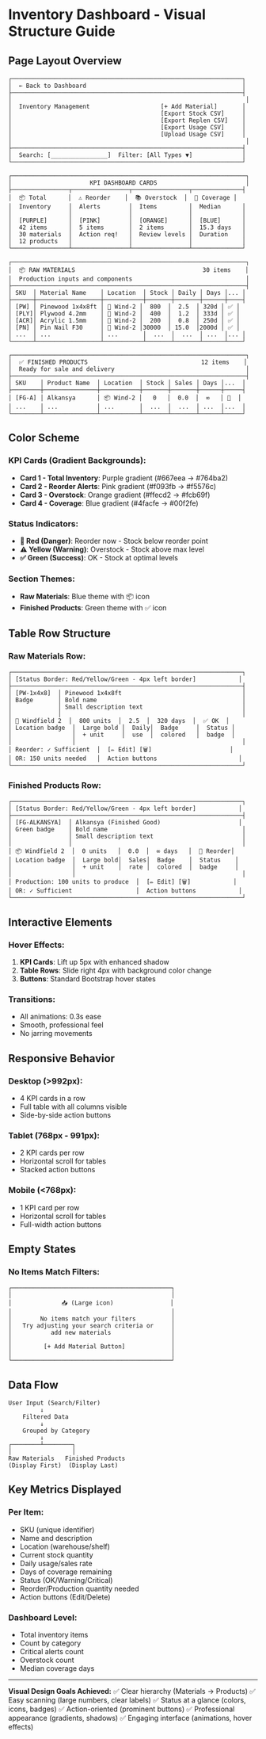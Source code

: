 # Inventory Dashboard - Visual Structure Guide

## Page Layout Overview

```
┌─────────────────────────────────────────────────────────────────┐
│  ← Back to Dashboard                                            │
├─────────────────────────────────────────────────────────────────┤
│                                                                  │
│  Inventory Management                    [+ Add Material]       │
│                                          [Export Stock CSV]     │
│                                          [Export Replen CSV]    │
│                                          [Export Usage CSV]     │
│                                          [Upload Usage CSV]     │
│                                                                  │
├─────────────────────────────────────────────────────────────────┤
│  Search: [________________]  Filter: [All Types ▼]              │
└─────────────────────────────────────────────────────────────────┘

┌──────────────────────────────────────────────────────────────────┐
│                      KPI DASHBOARD CARDS                         │
├────────────────┬────────────────┬────────────────┬──────────────┤
│  📦 Total      │  ⚠️ Reorder    │  📚 Overstock  │  📅 Coverage │
│  Inventory     │  Alerts        │  Items         │  Median      │
│                │                │                │              │
│  [PURPLE]      │  [PINK]        │  [ORANGE]      │  [BLUE]      │
│  42 items      │  5 items       │  2 items       │  15.3 days   │
│  30 materials  │  Action req!   │  Review levels │  Duration    │
│  12 products   │                │                │              │
└────────────────┴────────────────┴────────────────┴──────────────┘

┌──────────────────────────────────────────────────────────────────┐
│  📦 RAW MATERIALS                                    30 items    │
│  Production inputs and components                                │
├──────────────────────────────────────────────────────────────────┤
│ SKU  │ Material Name    │ Location  │ Stock │ Daily │ Days │... │
├──────┼──────────────────┼───────────┼───────┼───────┼──────┼────┤
│ [PW] │ Pinewood 1x4x8ft │ 📍 Wind-2 │  800  │  2.5  │ 320d │ ✅ │
│ [PLY]│ Plywood 4.2mm    │ 📍 Wind-2 │  400  │  1.2  │ 333d │ ✅ │
│ [ACR]│ Acrylic 1.5mm    │ 📍 Wind-2 │  200  │  0.8  │ 250d │ ✅ │
│ [PN] │ Pin Nail F30     │ 📍 Wind-2 │30000  │ 15.0  │2000d │ ✅ │
│ ...  │ ...              │ ...       │  ...  │  ...  │ ...  │... │
└──────┴──────────────────┴───────────┴───────┴───────┴──────┴────┘

┌──────────────────────────────────────────────────────────────────┐
│  ✅ FINISHED PRODUCTS                                12 items    │
│  Ready for sale and delivery                                     │
├──────────────────────────────────────────────────────────────────┤
│ SKU    │ Product Name  │ Location  │ Stock │ Sales │ Days │...  │
├────────┼───────────────┼───────────┼───────┼───────┼──────┼─────┤
│ [FG-A] │ Alkansya      │ 📦 Wind-2 │   0   │  0.0  │  ∞   │ 🔴  │
│ ...    │ ...           │ ...       │  ...  │  ...  │ ...  │...  │
└────────┴───────────────┴───────────┴───────┴───────┴──────┴─────┘
```

## Color Scheme

### KPI Cards (Gradient Backgrounds):
- **Card 1 - Total Inventory**: Purple gradient (#667eea → #764ba2)
- **Card 2 - Reorder Alerts**: Pink gradient (#f093fb → #f5576c)
- **Card 3 - Overstock**: Orange gradient (#ffecd2 → #fcb69f)
- **Card 4 - Coverage**: Blue gradient (#4facfe → #00f2fe)

### Status Indicators:
- **🔴 Red (Danger)**: Reorder now - Stock below reorder point
- **⚠️ Yellow (Warning)**: Overstock - Stock above max level
- **✅ Green (Success)**: OK - Stock at optimal levels

### Section Themes:
- **Raw Materials**: Blue theme with 📦 icon
- **Finished Products**: Green theme with ✅ icon

## Table Row Structure

### Raw Materials Row:
```
┌─────────────────────────────────────────────────────────────────┐
│ [Status Border: Red/Yellow/Green - 4px left border]            │
├─────────────────────────────────────────────────────────────────┤
│ [PW-1x4x8]  │ Pinewood 1x4x8ft                                  │
│ Badge       │ Bold name                                         │
│             │ Small description text                            │
│             │                                                   │
│ 📍 Windfield 2  │  800 units  │  2.5  │  320 days  │  ✅ OK  │
│ Location badge  │  Large bold │  Daily│  Badge     │  Status │
│                 │  + unit     │  use  │  colored   │  badge  │
│                 │                                               │
│ Reorder: ✓ Sufficient  │  [✏️ Edit] [🗑️]                      │
│ OR: 150 units needed   │  Action buttons                       │
└─────────────────────────────────────────────────────────────────┘
```

### Finished Products Row:
```
┌─────────────────────────────────────────────────────────────────┐
│ [Status Border: Red/Yellow/Green - 4px left border]            │
├─────────────────────────────────────────────────────────────────┤
│ [FG-ALKANSYA]  │ Alkansya (Finished Good)                      │
│ Green badge    │ Bold name                                      │
│                │ Small description text                         │
│                │                                                │
│ 📦 Windfield 2  │  0 units   │  0.0  │  ∞ days   │  🔴 Reorder│
│ Location badge  │  Large bold│  Sales│  Badge    │  Status    │
│                 │  + unit    │  rate │  colored  │  badge     │
│                 │                                               │
│ Production: 100 units to produce  │  [✏️ Edit] [🗑️]            │
│ OR: ✓ Sufficient                  │  Action buttons            │
└─────────────────────────────────────────────────────────────────┘
```

## Interactive Elements

### Hover Effects:
1. **KPI Cards**: Lift up 5px with enhanced shadow
2. **Table Rows**: Slide right 4px with background color change
3. **Buttons**: Standard Bootstrap hover states

### Transitions:
- All animations: 0.3s ease
- Smooth, professional feel
- No jarring movements

## Responsive Behavior

### Desktop (>992px):
- 4 KPI cards in a row
- Full table with all columns visible
- Side-by-side action buttons

### Tablet (768px - 991px):
- 2 KPI cards per row
- Horizontal scroll for tables
- Stacked action buttons

### Mobile (<768px):
- 1 KPI card per row
- Horizontal scroll for tables
- Full-width action buttons

## Empty States

### No Items Match Filters:
```
┌─────────────────────────────────────────────┐
│                                             │
│              📥 (Large icon)                │
│                                             │
│        No items match your filters          │
│   Try adjusting your search criteria or     │
│           add new materials                 │
│                                             │
│         [+ Add Material Button]             │
│                                             │
└─────────────────────────────────────────────┘
```

## Data Flow

```
User Input (Search/Filter)
         ↓
    Filtered Data
         ↓
    Grouped by Category
         ↓
┌────────┴────────┐
│                 │
Raw Materials   Finished Products
(Display First)  (Display Last)
```

## Key Metrics Displayed

### Per Item:
- SKU (unique identifier)
- Name and description
- Location (warehouse/shelf)
- Current stock quantity
- Daily usage/sales rate
- Days of coverage remaining
- Status (OK/Warning/Critical)
- Reorder/Production quantity needed
- Action buttons (Edit/Delete)

### Dashboard Level:
- Total inventory items
- Count by category
- Critical alerts count
- Overstock count
- Median coverage days

---

**Visual Design Goals Achieved:**
✅ Clear hierarchy (Materials → Products)
✅ Easy scanning (large numbers, clear labels)
✅ Status at a glance (colors, icons, badges)
✅ Action-oriented (prominent buttons)
✅ Professional appearance (gradients, shadows)
✅ Engaging interface (animations, hover effects)

